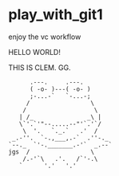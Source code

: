 # play_with_git1
enjoy the vc workflow

HELLO WORLD!

THIS IS CLEM.
GG.

          .---.     .---.
          ( -o- )---( -o- )
          ;-...-`   `-...-;
         /                 \
        /                   \
       | /_               _\ |
       \`'.`'"--.....--"'`.'`/
        \  '.   `._.`   .'  /
     _.-''.  `-.,___,.-`  .''-._
    `--._  `'-._______.-'`  _.--`
    jgs  /                 \
        /.-'`\   .'.   /`'-.\
       `      '.'   '.' 
 